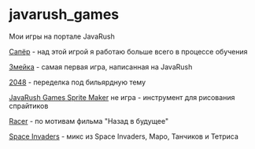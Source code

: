 # javarush_games

Мои игры на портале JavaRush

[Сапёр](https://javarush.ru/projects/apps/109766) - над этой игрой я работаю больше всего в процессе обучения

[Змейка](https://javarush.ru/projects/apps/34738) - самая первая игра, написанная на JavaRush

[2048](https://javarush.ru/projects/apps/129978) - переделка под бильярдную тему

[JavaRush Games Sprite Maker](https://javarush.ru/projects/apps/134119) не игра - инструмент для рисования спрайтиков

[Racer](https://javarush.ru/projects/apps/36456) - по мотивам фильма "Назад в будущее"

[Space Invaders](https://javarush.ru/projects/apps/50729) - микс из Space Invaders, Маро, Танчиков и Тетриса
